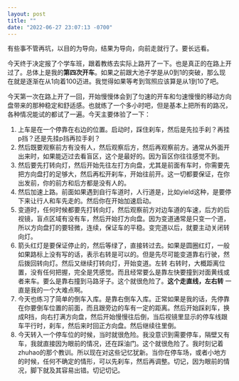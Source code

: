 ```yaml
---
layout: post
title: ""
date: "2022-06-27 23:07:13 -0700"
---
```


有些事不管再坑，以目的为导向，结果为导向，向前走就行了。要长远看。

今天终于决定报了个学车班，跟着教练去实际上路开了一下。也是真正的在路上开过了。总体上是我的**第四次开车**。如果之前跟大池子学是从0到1的突破，那么现在就是逐渐在从1向着100迈进。我觉得如果等考到驾照应该算是从1到10了吧。

今天第一次在路上开了一回，开始慢慢体会到了匀速的开车和匀速慢慢的移动方向盘带来的那种稳定和舒适感。也就练了一个多小时吧，但是基本上把所有的路况，各种情况能试的都试了一遍。今天主要体验了一下：
1. 上车是在一个停靠在右边的位置。启动时，踩住刹车，然后是先拉手刹？再挂p挡？还是先挂p挡再拉手刹？
2. 然后既要观察前方有没有人，然后观察后方，然后再观察前方。通常从外面开出来时，如果能迈过去看盲区，这个是最好的。因为盲区你往往感觉不到。
3. 然后要先打转向灯，然后开始先往左打方向盘，尤其是前面有车时，你需要先把方向盘打的足够大，然后再松开刹车，开始往前开。这一切都要保证，在你出发前，你的前方和后方都是没有人的。
4. 然后加速上路。前面如果遇到自行车道时，人行道是，比如yield这种，是要停下来让行人和车先走的。然后你在开始加速启动。
5. 变道时，任何时候都要先打转向灯，然后观察前方对边车道的车速，后方的后视镜，盲点区域有没有车，然后开始打方向盘。因为变道通常是只变一个道，所以方向盘打的要轻微，连续，保证车的平稳。变完道以后，就要主动关闭转向灯。
6. 箭头红灯是要保证停止的，然后等绿了，直接转过去。如果是圆圈红灯，一般如果路标上没有写的话，表示右转是可以的。但是先尽可能变道靠右行驶，然后拨回转向灯。然后又继续打转向灯，开始变道。左转 右转时，大概距离位置，没有任何把握，完全是凭感觉。而且经常要么是靠左快要撞到对面黄线或者来车。要么是靠右撞到马路牙子。这个就很危险了。**这个走直线，左右转** 一直是我的一个大难点啊。
7. 今天也练习了简单的倒车入库。是靠右倒车入库。正常如果是我的话，先停靠在你要倒车位置的前面，而且跟旁边的车有一定的距离。然后开始踩刹车，换成R挡，向右打满方向盘，然后开始慢慢往后倒，当后视镜里显示的停车线跟车平行时，刹车，然后来时回正方向盘。然后继续往里倒。
8. 今天转入一个停车位的时候，当时就很危险。我没意识到需要停车，隔壁又有车，我就直接因为眼前的情况，还在踩油门。这个就很危险了。我时刻记着zhuhao的那个教训。所以现在对这些记忆犹新。当你在停车场，或者小地方的时候，任何不确定的情形，可以先刹车，然后再调整。切记，因为眼前的情况，脚下就及其容易出错。切记切记。
